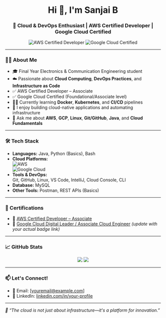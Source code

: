 <h1 align="center">Hi 👋, I'm Sanjai B</h1>
<h3 align="center">🚀 Cloud & DevOps Enthusiast | AWS Certified Developer | Google Cloud Certified</h3>

<p align="center">
  <img src="https://img.shields.io/badge/AWS-Certified Developer Associate-orange" alt="AWS Certified Developer">
  <img src="https://img.shields.io/badge/Google%20Cloud-Certified-blue" alt="Google Cloud Certified">
</p>

---

### 👨‍💻 About Me

- 🎓 Final Year Electronics & Communication Engineering student  
- ☁️ Passionate about **Cloud Computing**, **DevOps Practices**, and **Infrastructure as Code**
- ✅ AWS Certified Developer – Associate  
- ✅ Google Cloud Certified (Foundational/Associate level)
- 👨‍💻 Currently learning **Docker**, **Kubernetes**, and **CI/CD** pipelines
- 🚀 I enjoy building cloud-native applications and automating infrastructure
- 💬 Ask me about **AWS**, **GCP**, **Linux**, **Git/GitHub**, **Java**, and **Cloud Fundamentals**

---

### 🛠️ Tech Stack

- **Languages:** Java, Python (Basics), Bash
- **Cloud Platforms:**  
  ![AWS](https://img.shields.io/badge/-AWS-232F3E?logo=amazon-aws&logoColor=white)  
  ![Google Cloud](https://img.shields.io/badge/-Google%20Cloud-4285F4?logo=google-cloud&logoColor=white)
- **Tools & DevOps:**  
  Git, GitHub, Linux, VS Code, IntelliJ, Cloud Console, CLI  
- **Database:** MySQL  
- **Other Tools:** Postman, REST APIs (Basics)

---

### 📜 Certifications

- 🏅 [AWS Certified Developer – Associate](https://www.credly.com/badges/...)  
- 🏅 [Google Cloud Digital Leader / Associate Cloud Engineer](https://www.credly.com/badges/...) *(update with your actual badge link)*

---

### 📈 GitHub Stats

<p align="center">
  <img src="https://github-readme-stats.vercel.app/api?username=sanjaib&show_icons=true&theme=github_dark" />
  <img src="https://github-readme-streak-stats.herokuapp.com/?user=sanjaib&theme=dark" />
</p>

---

### 📫 Let's Connect!

- 📧 Email: [youremail@example.com]
- 💼 LinkedIn: [linkedin.com/in/your-profile](https://linkedin.com/in/your-profile)

---

*🌟 “The cloud is not just about infrastructure—it's a platform for innovation.”*
